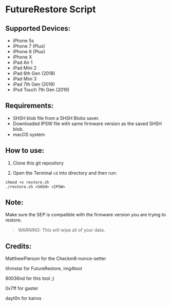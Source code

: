 # FutureRestore Script

## Supported Devices:
- iPhone 5s
- iPhone 7 (Plus)
- iPhone 8 (Plus)
- iPhone X
- iPad Air 1
- iPad Mini 2
- iPad 6th Gen (2018)
- iPad Mini 3
- iPad 7th Gen (2019)
- iPod Touch 7th Gen (2019)

## Requirements:

- SHSH blob file from a SHSH Blobs saver.
- Downloaded IPSW file with same firmware version as the saved SHSH blob.
- macOS system

## How to use:

1. Clone this git repository

2. Open the Terminal `cd` into directory and then run:

```
chmod +x restore.sh 
./restore.sh <SHSH> <IPSW>
```

## Note:

Make sure the SEP is compatible with the firmware version you are trying to restore.

> WARNING: This will wipe all of your data.

## Credits:

MatthewPierson for the Checkm8-nonce-setter

tihmstar for FutureRestore, img4tool

80036nd for this tool ;)

0x7ff for gaster

dayt0n for kairos
